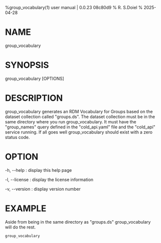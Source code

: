 %group_vocabulary(1) user manual | 0.0.23  08c80d9
% R. S.Doiel
% 2025-04-28

# NAME
    
group_vocabulary
    
# SYNOPSIS
    
group_vocabulary [OPTIONS]
    
# DESCRIPTION

group_vocabulary generates an RDM Vocabulary for Groups based on
the dataset collection called "groups.ds".
The dataset collection must be in the same directory where you
run group_vocabulary.  It must have the "group_names" query defined
in the "cold_api.yaml" file and the "cold_api" service running. 
If all goes well group_vocabulary should exist with a zero status code.

# OPTION

-h, --help
: display this help page

-l, --license
: display the license information

-v, --version
: display version number

# EXAMPLE

Aside from being in the same directory as "groups.ds" group_vocabulary
will do the rest.

~~~shell
group_vocabulary
~~~


